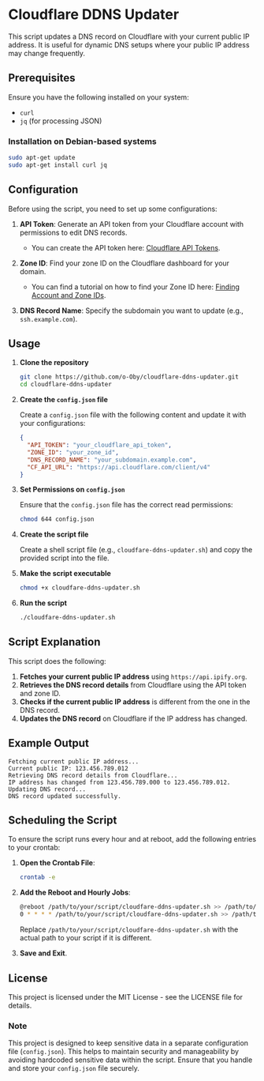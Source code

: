 # Cloudflare DDNS Updater

This script updates a DNS record on Cloudflare with your current public IP address. It is useful for dynamic DNS setups where your public IP address may change frequently.

## Prerequisites

Ensure you have the following installed on your system:

- `curl`
- `jq` (for processing JSON)

### Installation on Debian-based systems

```bash
sudo apt-get update
sudo apt-get install curl jq
```

## Configuration

Before using the script, you need to set up some configurations:

1. **API Token**: Generate an API token from your Cloudflare account with permissions to edit DNS records.
    - You can create the API token here: [Cloudflare API Tokens](https://dash.cloudflare.com/profile/api-tokens).

2. **Zone ID**: Find your zone ID on the Cloudflare dashboard for your domain.
    - You can find a tutorial on how to find your Zone ID here: [Finding Account and Zone IDs](https://developers.cloudflare.com/fundamentals/setup/find-account-and-zone-ids/).

3. **DNS Record Name**: Specify the subdomain you want to update (e.g., `ssh.example.com`).

## Usage

1. **Clone the repository**

    ```bash
    git clone https://github.com/o-Oby/cloudflare-ddns-updater.git
    cd cloudflare-ddns-updater
    ```

2. **Create the `config.json` file**

    Create a `config.json` file with the following content and update it with your configurations:

    ```json
    {
      "API_TOKEN": "your_cloudflare_api_token",
      "ZONE_ID": "your_zone_id",
      "DNS_RECORD_NAME": "your_subdomain.example.com",
      "CF_API_URL": "https://api.cloudflare.com/client/v4"
    }
    ```

3. **Set Permissions on `config.json`**

    Ensure that the `config.json` file has the correct read permissions:

    ```bash
    chmod 644 config.json
    ```

4. **Create the script file**

    Create a shell script file (e.g., `cloudfare-ddns-updater.sh`) and copy the provided script into the file.

5. **Make the script executable**

    ```bash
    chmod +x cloudfare-ddns-updater.sh
    ```

6. **Run the script**

    ```bash
    ./cloudfare-ddns-updater.sh
    ```

## Script Explanation

This script does the following:

1. **Fetches your current public IP address** using `https://api.ipify.org`.
2. **Retrieves the DNS record details** from Cloudflare using the API token and zone ID.
3. **Checks if the current public IP address** is different from the one in the DNS record.
4. **Updates the DNS record** on Cloudflare if the IP address has changed.

## Example Output

```text
Fetching current public IP address...
Current public IP: 123.456.789.012
Retrieving DNS record details from Cloudflare...
IP address has changed from 123.456.789.000 to 123.456.789.012. Updating DNS record...
DNS record updated successfully.
```

## Scheduling the Script

To ensure the script runs every hour and at reboot, add the following entries to your crontab:

1. **Open the Crontab File**:

    ```bash
    crontab -e
    ```

2. **Add the Reboot and Hourly Jobs**:

    ```bash
    @reboot /path/to/your/script/cloudfare-ddns-updater.sh >> /path/to/your/script/cloudfare-ddns-updater.log 2>&1
    0 * * * * /path/to/your/script/cloudfare-ddns-updater.sh >> /path/to/your/script/cloudfare-ddns-updater.log 2>&1
    ```

    Replace `/path/to/your/script/cloudfare-ddns-updater.sh` with the actual path to your script if it is different.

3. **Save and Exit**.

## License

This project is licensed under the MIT License - see the LICENSE file for details.

### Note

This project is designed to keep sensitive data in a separate configuration file (`config.json`). This helps to maintain security and manageability by avoiding hardcoded sensitive data within the script. Ensure that you handle and store your `config.json` file securely.
